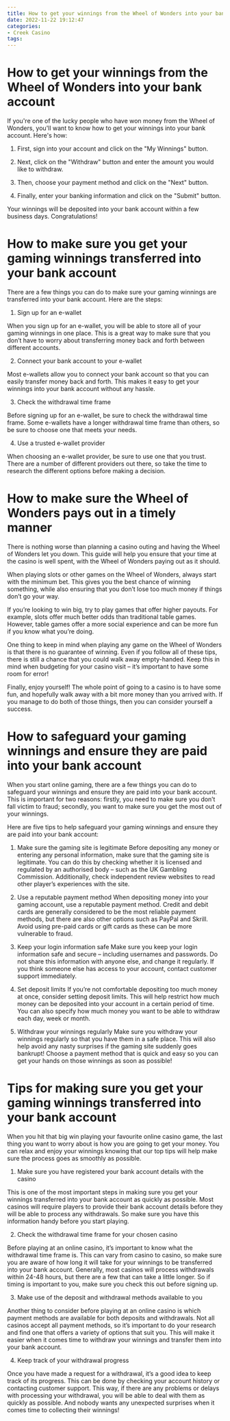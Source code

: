 ```yaml
---
title: How to get your winnings from the Wheel of Wonders into your bank account
date: 2022-11-22 19:12:47
categories:
- Creek Casino
tags:
---
```



#  How to get your winnings from the Wheel of Wonders into your bank account

If you're one of the lucky people who have won money from the Wheel of Wonders, you'll want to know how to get your winnings into your bank account. Here's how:

1. First, sign into your account and click on the "My Winnings" button.

2. Next, click on the "Withdraw" button and enter the amount you would like to withdraw.

3. Then, choose your payment method and click on the "Next" button.

4. Finally, enter your banking information and click on the "Submit" button.

Your winnings will be deposited into your bank account within a few business days. Congratulations!

#  How to make sure you get your gaming winnings transferred into your bank account

There are a few things you can do to make sure your gaming winnings are transferred into your bank account. Here are the steps:

1. Sign up for an e-wallet

When you sign up for an e-wallet, you will be able to store all of your gaming winnings in one place. This is a great way to make sure that you don’t have to worry about transferring money back and forth between different accounts.

2. Connect your bank account to your e-wallet

Most e-wallets allow you to connect your bank account so that you can easily transfer money back and forth. This makes it easy to get your winnings into your bank account without any hassle.

3. Check the withdrawal time frame

Before signing up for an e-wallet, be sure to check the withdrawal time frame. Some e-wallets have a longer withdrawal time frame than others, so be sure to choose one that meets your needs.

4. Use a trusted e-wallet provider

When choosing an e-wallet provider, be sure to use one that you trust. There are a number of different providers out there, so take the time to research the different options before making a decision.

#  How to make sure the Wheel of Wonders pays out in a timely manner

There is nothing worse than planning a casino outing and having the Wheel of Wonders let you down. This guide will help you ensure that your time at the casino is well spent, with the Wheel of Wonders paying out as it should.

When playing slots or other games on the Wheel of Wonders, always start with the minimum bet. This gives you the best chance of winning something, while also ensuring that you don’t lose too much money if things don’t go your way.

If you’re looking to win big, try to play games that offer higher payouts. For example, slots offer much better odds than traditional table games. However, table games offer a more social experience and can be more fun if you know what you’re doing.

One thing to keep in mind when playing any game on the Wheel of Wonders is that there is no guarantee of winning. Even if you follow all of these tips, there is still a chance that you could walk away empty-handed. Keep this in mind when budgeting for your casino visit – it’s important to have some room for error!

Finally, enjoy yourself! The whole point of going to a casino is to have some fun, and hopefully walk away with a bit more money than you arrived with. If you manage to do both of those things, then you can consider yourself a success.

#  How to safeguard your gaming winnings and ensure they are paid into your bank account

When you start online gaming, there are a few things you can do to safeguard your winnings and ensure they are paid into your bank account. This is important for two reasons: firstly, you need to make sure you don’t fall victim to fraud; secondly, you want to make sure you get the most out of your winnings.

Here are five tips to help safeguard your gaming winnings and ensure they are paid into your bank account:

1) Make sure the gaming site is legitimate
Before depositing any money or entering any personal information, make sure that the gaming site is legitimate. You can do this by checking whether it is licensed and regulated by an authorised body – such as the UK Gambling Commission. Additionally, check independent review websites to read other player’s experiences with the site.

2) Use a reputable payment method
When depositing money into your gaming account, use a reputable payment method. Credit and debit cards are generally considered to be the most reliable payment methods, but there are also other options such as PayPal and Skrill. Avoid using pre-paid cards or gift cards as these can be more vulnerable to fraud.

3) Keep your login information safe
Make sure you keep your login information safe and secure – including usernames and passwords. Do not share this information with anyone else, and change it regularly. If you think someone else has access to your account, contact customer support immediately.

4) Set deposit limits
If you’re not comfortable depositing too much money at once, consider setting deposit limits. This will help restrict how much money can be deposited into your account in a certain period of time. You can also specify how much money you want to be able to withdraw each day, week or month.

5) Withdraw your winnings regularly
Make sure you withdraw your winnings regularly so that you have them in a safe place. This will also help avoid any nasty surprises if the gaming site suddenly goes bankrupt! Choose a payment method that is quick and easy so you can get your hands on those winnings as soon as possible!

#  Tips for making sure you get your gaming winnings transferred into your bank account

When you hit that big win playing your favourite online casino game, the last thing you want to worry about is how you are going to get your money. You can relax and enjoy your winnings knowing that our top tips will help make sure the process goes as smoothly as possible.

1) Make sure you have registered your bank account details with the casino

This is one of the most important steps in making sure you get your winnings transferred into your bank account as quickly as possible. Most casinos will require players to provide their bank account details before they will be able to process any withdrawals. So make sure you have this information handy before you start playing.

2) Check the withdrawal time frame for your chosen casino

Before playing at an online casino, it’s important to know what the withdrawal time frame is. This can vary from casino to casino, so make sure you are aware of how long it will take for your winnings to be transferred into your bank account. Generally, most casinos will process withdrawals within 24-48 hours, but there are a few that can take a little longer. So if timing is important to you, make sure you check this out before signing up.

3) Make use of the deposit and withdrawal methods available to you

Another thing to consider before playing at an online casino is which payment methods are available for both deposits and withdrawals. Not all casinos accept all payment methods, so it’s important to do your research and find one that offers a variety of options that suit you. This will make it easier when it comes time to withdraw your winnings and transfer them into your bank account.

4) Keep track of your withdrawal progress

Once you have made a request for a withdrawal, it’s a good idea to keep track of its progress. This can be done by checking your account history or contacting customer support. This way, if there are any problems or delays with processing your withdrawal, you will be able to deal with them as quickly as possible. And nobody wants any unexpected surprises when it comes time to collecting their winnings!